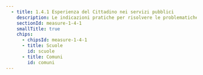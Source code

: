 ```yaml
---
  - title: 1.4.1 Esperienza del Cittadino nei servizi pubblici
    description: Le indicazioni pratiche per risolvere le problematiche tecniche ricorrenti
    sectionId: measure-1-4-1
    smallTitle: true
    chips:
      - chipsId: measure-1-4-1
      - title: Scuole
        id: scuole
      - title: Comuni
        id: comuni
---
```


